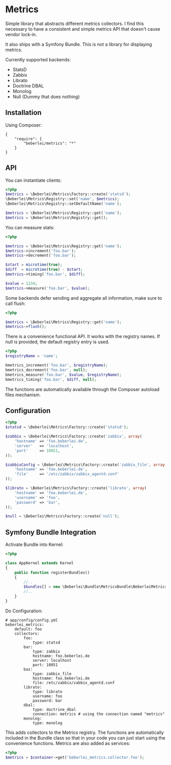 # Metrics

Simple library that abstracts different metrics collectors. I find this necessary
to have a consistent and simple metrics API that doesn't cause vendor lock-in.

It also ships with a Symfony Bundle. This is not a library for displaying metrics.

Currently supported backends:

* StatsD
* Zabbix
* Librato
* Doctrine DBAL
* Monolog
* Null (Dummy that does nothing)

## Installation

Using Composer:

    {
        "require": {
            "beberlei/metrics": "*"
        }
    }

## API

You can instantiate clients:

```php
<?php
$metrics = \Beberlei\Metrics\Factory::create('statsd');
\Beberlei\Metrics\Registry::set('name', $metrics);
\Beberlei\Metrics\Registry::setDefaultName('name');

$metrics = \Beberlei\Metrics\Registry::get('name');
$metrics = \Beberlei\Metrics\Registry::get();
```

You can measure stats:

```php
<?php

$metrics = \Beberlei\Metrics\Registry::get('name');
$metrics->increment('foo.bar');
$metrics->decrement('foo.bar');

$start = microtime(true);
$diff  = microtime(true) - $start;
$metrics->timing('foo.bar', $diff);

$value = 1234;
$metrics->measure('foo.bar', $value);
```

Some backends defer sending and aggregate all information, make sure
to call flush:

```php
<?php

$metrics = \Beberlei\Metrics\Registry::get('name');
$metrics->flush();
```

There is a convenience functional API. It works with
the registry names. If null is provided, the default registry entry is used.

```php
<?php
$registryName = 'name';

bmetrics_increment('foo.bar', $registryName);
bmetrics_decrement('foo.bar', null);
bmetrics_measure('foo.bar', $value, $registryName);
bmetrics_timing('foo.bar', $diff, null);
```

The functions are automatically available through the Composer autoload files mechanism.

## Configuration

```php
<?php
$statsd = \Beberlei\Metrics\Factory::create('statsd');

$zabbix = \Beberlei\Metrics\Factory::create('zabbix', array(
    'hostname' => 'foo.beberlei.de',
    'server'   => 'localhost',
    'port'     => 10051,
));

$zabbixConfig = \Beberlei\Metrics\Factory::create('zabbix_file', array(
    'hostname' => 'foo.beberlei.de',
    'file'     => '/etc/zabbix/zabbix_agentd.conf'
));

$librato = \Beberlei\Metrics\Factory::create('librato', array(
    'hostname' => 'foo.beberlei.de',
    'username' => 'foo',
    'password' => 'bar',
));

$null = \Beberlei\Metrics\Factory::create('null');
```

## Symfony Bundle Integration

Activate Bundle into Kernel:

```php
<?php

class AppKernel extends Kernel
{
    public function registerBundles()
    {
        //..
        $bundles[] = new \Beberlei\Bundle\MetricsBundle\BeberleiMetricsBundle();
        //..
    }
}
```

Do Configuration:

    # app/config/config.yml
    beberlei_metrics:
        default: foo
        collectors:
            foo:
                type: statsd
            bar:
                type: zabbix
                hostname: foo.beberlei.de
                server: localhost
                port: 10051
            baz:
                type: zabbix_file
                hostname: foo.beberlei.de
                file: /etc/zabbix/zabbix_agentd.conf
            librato:
                type: librato
                username: foo
                password: bar
            dbal:
                type: doctrine_dbal
                connection: metrics # using the connection named "metrics"
            monolog:
                type: monolog

This adds collectors to the Metrics registry. The functions are automatically included
in the Bundle class so that in your code you can just start using the convenience functions.
Metrics are also added as services:

```php
<?php
$metrics = $container->get('beberlei_metrics.collector.foo');
```

